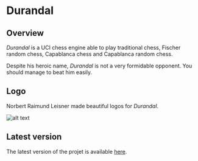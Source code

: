 # Durandal

## Overview

*Durandal* is a UCI chess engine able to play traditional chess, Fischer random chess, Capablanca chess and Capablanca random chess.

Despite his heroic name, *Durandal* is not a very formidable opponent. You should manage to beat him easily.

## Logo

Norbert Raimund Leisner made beautiful logos for *Durandal*.

![alt text](https://raw.githubusercontent.com/rchastain/durandal/master/logos/durandal-2.bmp)

## Latest version

The latest version of the projet is available [here](https://gitlab.com/rchastain/durandal).
